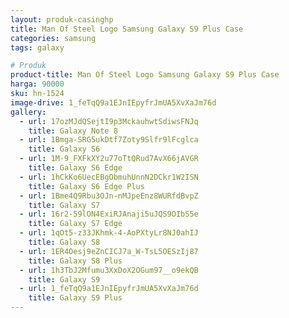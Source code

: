 ```yaml
---
layout: produk-casinghp
title: Man Of Steel Logo Samsung Galaxy S9 Plus Case
categories: samsung
tags: galaxy

# Produk
product-title: Man Of Steel Logo Samsung Galaxy S9 Plus Case
harga: 90000
sku: hn-1524
image-drive: 1_feTqQ9a1EJnIEpyfrJmUA5XvXaJm76d
gallery:
  - url: 17ozMJdQSejtI9p3MckauhwtSdiwsFNJq
    title: Galaxy Note 8
  - url: 1Bmga-SRG5ukDtf7Zoty9Slfr9lFcglca
    title: Galaxy S6
  - url: 1M-9_FXFkXY2u77oTtQRud7AvX66jAVGR
    title: Galaxy S6 Edge
  - url: 1hCkKo6UecEBgObmuhUnnN2DCkr1W2ISN
    title: Galaxy S6 Edge Plus
  - url: 1Bme4Q9Rbu3OJn-nMJpeEnz8WURfdBvpZ
    title: Galaxy S7
  - url: 16r2-59lON4ExiRJAnaji5uJQS9OIbS5e
    title: Galaxy S7 Edge
  - url: 1qOt5-z33JKhmk-4-AoPXtyLr8NJ0ahIJ
    title: Galaxy S8
  - url: 1ER4Oesj9eZnCICJ7a_W-TsL5OESzIj87
    title: Galaxy S8 Plus
  - url: 1h3TbJ2Mfumu3XxDoX2OGum97__o9ekQB
    title: Galaxy S9
  - url: 1_feTqQ9a1EJnIEpyfrJmUA5XvXaJm76d
    title: Galaxy S9 Plus
---
```

